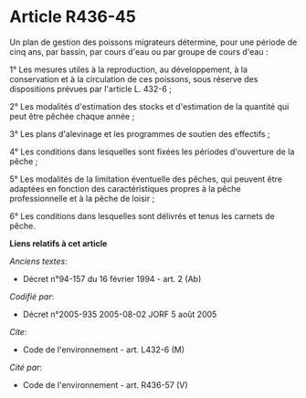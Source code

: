 # Article R436-45

Un plan de gestion des poissons migrateurs détermine, pour une période de cinq ans, par bassin, par cours d'eau ou par groupe
de cours d'eau :

1° Les mesures utiles à la reproduction, au développement, à la conservation et à la circulation de ces poissons, sous
réserve des dispositions prévues par l'article L. 432-6 ;

2° Les modalités d'estimation des stocks et d'estimation de la quantité qui peut être pêchée chaque année ;

3° Les plans d'alevinage et les programmes de soutien des effectifs ;

4° Les conditions dans lesquelles sont fixées les périodes d'ouverture de la pêche ;

5° Les modalités de la limitation éventuelle des pêches, qui peuvent être adaptées en fonction des caractéristiques propres à
la pêche professionnelle et à la pêche de loisir ;

6° Les conditions dans lesquelles sont délivrés et tenus les carnets de pêche.

**Liens relatifs à cet article**

_Anciens textes_:

  - Décret n°94-157 du 16 février 1994 - art. 2 (Ab)

_Codifié par_:

  - Décret n°2005-935 2005-08-02 JORF 5 août 2005

_Cite_:

  - Code de l'environnement - art. L432-6 (M)

_Cité par_:

  - Code de l'environnement - art. R436-57 (V)
